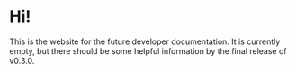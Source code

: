 # Hi!
This is the website for the future developer documentation. It is currently empty, but there should be some helpful information by the final release of v0.3.0.
